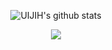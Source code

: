 <div align="center">
 
 ![UIJIH's github stats](https://github-readme-stats.vercel.app/api?username=UIJIH&&theme=dracula&show_icons=true)
</div>
<div align="center">
<a href="https://m.blog.naver.com/uijis?categoryNo=1" target="_blank"><img src="https://img.shields.io/badge/blog-FF7F7F?style=flat-square&logo=Naver&logoColor=white"/></a>
</div>
